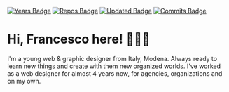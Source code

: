 [![Years Badge](https://badges.pufler.dev/years/frappaaa)](https://badges.pufler.dev)
[![Repos Badge](https://badges.pufler.dev/repos/frappaaa)](https://badges.pufler.dev)
[![Updated Badge](https://badges.pufler.dev/updated/frappaaa/frappaaa)](https://badges.pufler.dev)
[![Commits Badge](https://badges.pufler.dev/commits/monthly/frappaaa)](https://badges.pufler.dev)

# Hi, Francesco here! 👨🏻‍💻
I'm a young web & graphic designer from Italy, Modena. Always ready to learn new things and create with them new organized worlds.
I've worked as a web designer for almost 4 years now, for agencies, organizations and on my own.
